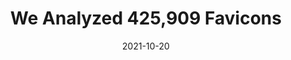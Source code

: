 ---
date: 2021-10-20
permalink: false
tags:
  - images
  - favicons
target_url: https://iconmap.io/blog
title: We Analyzed 425,909 Favicons
---